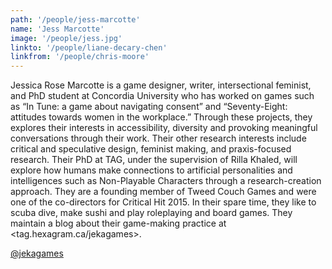 ```yaml
---
path: '/people/jess-marcotte'
name: 'Jess Marcotte'
image: '/people/jess.jpg'
linkto: '/people/liane-decary-chen'
linkfrom: '/people/chris-moore'
---
```


Jessica Rose Marcotte is a game designer, writer, intersectional feminist, and PhD student at Concordia University who has worked on games such as “In Tune: a game about navigating consent” and “Seventy-Eight: attitudes towards women in the workplace.” Through these projects, they explores their interests in accessibility, diversity and provoking meaningful conversations through their work. Their other research interests include critical and speculative design, feminist making, and praxis-focused research. Their PhD at TAG, under the supervision of Rilla Khaled, will explore how humans make connections to artificial personalities and intelligences such as Non-Playable Characters through a research-creation approach. They are a founding member of Tweed Couch Games and were one of the co-directors for Critical Hit 2015. In their spare time, they like to scuba dive, make sushi and play roleplaying and board games. They maintain a blog about their game-making practice at <tag.hexagram.ca/jekagames>.

[@jekagames](https://twitter.com/jekagames)
